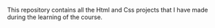 This repository contains all the Html and Css projects that I have made during the learning of the course.
